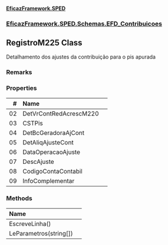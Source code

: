 #### [EficazFramework.SPED](EficazFrameworkSPED.md 'EficazFramework SPED')
### [EficazFramework.SPED.Schemas.EFD_Contribuicoes](EficazFramework.SPED.Schemas.EFD_Contribuicoes.md 'EficazFramework.SPED.Schemas.EFD_Contribuicoes')

## RegistroM225 Class

Detalhamento dos ajustes da contribuição para o pis apurada

### Remarks
### Properties

| # | Name | |
| ---: | :--- | :--- |
| 02 | DetVrContRedAcrescM220 |  |
| 03 | CSTPis |  |
| 04 | DetBcGeradoraAjCont |  |
| 05 | DetAliqAjusteCont |  |
| 06 | DataOperacaoAjuste |  |
| 07 | DescAjuste |  |
| 08 | CodigoContaContabil |  |
| 09 | InfoComplementar |  |
### Methods

| Name | |
| :--- | :--- |
| EscreveLinha() |  |
| LeParametros(string[]) |  |
